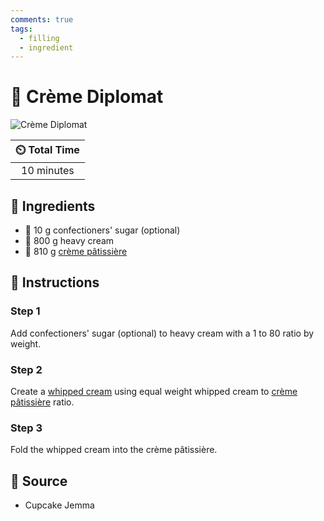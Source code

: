 ```yaml
---
comments: true
tags:
  - filling
  - ingredient
---
```

# :icecream: Crème Diplomat

![Crème Diplomat](../../assets/images/crème-diplomat.png)

| :timer_clock: Total Time |
|:-----------------------: |
| 10 minutes |

## :salt: Ingredients

- :candy: 10 g confectioners' sugar (optional)
- :icecream: 800 g heavy cream
- :egg: 810 g [crème pâtissière][2]

## :pencil: Instructions

### Step 1

Add confectioners' sugar (optional) to heavy cream with a 1 to 80 ratio by weight.

### Step 2

Create a [whipped cream][1] using equal weight whipped cream to [crème pâtissière][2] ratio.

### Step 3

Fold the whipped cream into the crème pâtissière.

## :link: Source

- Cupcake Jemma

[1]: <../sweetened-whipped-cream.md>
[2]: <../crème-pâtissière.md>
